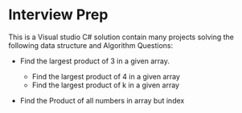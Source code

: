 # Interview Prep
This is a Visual studio C# solution contain many projects solving the following data structure and Algorithm Questions:

 * Find the largest product of 3 in a given array.
    * Find the largest product of 4 in a given array
    * Find the largest product of k in a given array
    
 * Find the Product of all numbers in array but index

  
